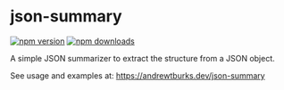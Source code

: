 # json-summary

[![npm version](https://img.shields.io/npm/v/json-summary.svg)](https://www.npmjs.com/package/json-summary)
[![npm downloads](https://img.shields.io/npm/dt/json-summary.svg)](https://www.npmjs.com/package/json-summary)

A simple JSON summarizer to extract the structure from a JSON object.

See usage and examples at: https://andrewtburks.dev/json-summary
